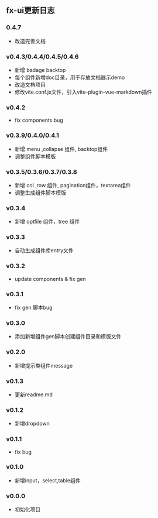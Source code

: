
## fx-ui更新日志      

### 0.4.7
- 改造完善文档

### v0.4.3/0.4.4/0.4.5/0.4.6
- 新增 badage backtop
- 每个组件新增doc目录，用于存放文档展示demo
- 改造文档项目
- 修改vite.conf.js文件，引入vite-plugin-vue-markdown插件


### v0.4.2
- fix components bug


### v0.3.9/0.4.0/0.4.1
-  新增 menu ,collapse 组件, backtop组件
- 调整组件脚本模版

### v0.3.5/0.3.6/0.3.7/0.3.8
- 新增 col ,row 组件, pagination组件，textarea组件
- 调整生成组件脚本模版

### v0.3.4
- 新增 optfile 组件，tree 组件

### v0.3.3
- 自动生成组件库entry文件

### v0.3.2
- update components & fix gen

### v0.3.1
- fix gen 脚本bug 

### v0.3.0
- 添加新增组件gen脚本创建组件目录和模版文件

### v0.2.0
- 新增提示类组件message

### v0.1.3
- 更新readme.md

### v0.1.2
- 新增dropdown

### v0.1.1
- fix bug

### v0.1.0
- 新增input，select,table组件

### v0.0.0
- 初始化项目
